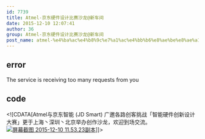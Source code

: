 ```yaml
---
id: 7739
title: Atmel-京东硬件设计比赛沙龙@新车间
date: 2015-12-10 12:07:41
author: 36
group: Atmel-京东硬件设计比赛沙龙@新车间
post_name: atmel-%e4%ba%ac%e4%b8%9c%e7%a1%ac%e4%bb%b6%e8%ae%be%e8%ae%a1%e6%af%94%e8%b5%9b%e6%b2%99%e9%be%99%e6%96%b0%e8%bd%a6%e9%97%b4
---
```


## error
The service is receiving too many requests from you

## code
 <!\[CDATA\[Atmel与京东智能 (JD Smart) 广邀各路创客挑战「智能硬件创新设计大赛」更于上海丶深圳丶北京举办创作沙龙，欢迎到场交流。[![屏幕截图 2015-12-10 11.53.23副本](http://139.162.84.35/wp-content/uploads/2015/12/屏幕截图-2015-12-10-11.53.23副本.jpg)](http://139.162.84.35/wp-content/uploads/2015/12/屏幕截图-2015-12-10-11.53.23副本.jpg)\]\]> 
